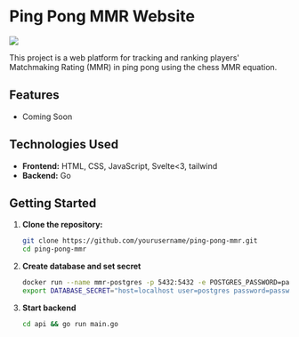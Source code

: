 # Ping Pong MMR Website

![](https://media1.giphy.com/media/v1.Y2lkPTc5MGI3NjExYnVkeWw4OG51cjlqZzdkY3hrZmI3cHRhNmY2OTFxOG90NG03eGU0MSZlcD12MV9pbnRlcm5hbF9naWZfYnlfaWQmY3Q9Zw/pWncxUrrNHdny/giphy.webp)  

This project is a web platform for tracking and ranking players' Matchmaking Rating (MMR) in ping pong using the chess MMR equation.

## Features
- Coming Soon

## Technologies Used
- **Frontend:** HTML, CSS, JavaScript, Svelte<3, tailwind
- **Backend:** Go

## Getting Started
1. **Clone the repository:**
   ```bash
   git clone https://github.com/yourusername/ping-pong-mmr.git
   cd ping-pong-mmr
   ```
2. **Create database and set secret**
   ```bash
   docker run --name mmr-postgres -p 5432:5432 -e POSTGRES_PASSWORD=password -d postgres
   export DATABASE_SECRET="host=localhost user=postgres password=password dbname=postgres port=5432 sslmode=disable TimeZone=Europe/Oslo"
   ```
3. **Start backend**
   ```bash
   cd api && go run main.go
   ```
